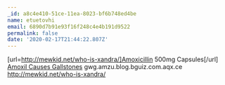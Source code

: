 ```yaml
---
_id: a8c4e410-51ce-11ea-8023-bf6b748ed4be
name: etuetovhi
email: 6890d7b91e93f16f248c4e4b191d9522
permalink: false
date: '2020-02-17T21:44:22.807Z'
---
```

[url=http://mewkid.net/who-is-xandra/]Amoxicillin 500mg Capsules[/url] <a href="http://mewkid.net/who-is-xandra/">Amoxil Causes Gallstones</a> gwg.amzu.blog.bguiz.com.aqx.ce http://mewkid.net/who-is-xandra/
